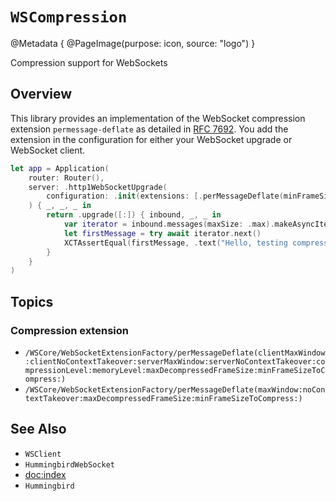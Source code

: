 # ``WSCompression``

@Metadata {
    @PageImage(purpose: icon, source: "logo")
}

Compression support for WebSockets

## Overview

This library provides an implementation of the WebSocket compression extension `permessage-deflate` as detailed in [RFC 7692](https://datatracker.ietf.org/doc/html/rfc7692.html). You add the extension in the configuration for either your WebSocket upgrade or WebSocket client.

```swift
let app = Application(
    router: Router(),
    server: .http1WebSocketUpgrade(
        configuration: .init(extensions: [.perMessageDeflate(minFrameSizeToCompress: 16)])
    ) { _, _, _ in
        return .upgrade([:]) { inbound, _, _ in
            var iterator = inbound.messages(maxSize: .max).makeAsyncIterator()
            let firstMessage = try await iterator.next()
            XCTAssertEqual(firstMessage, .text("Hello, testing compressed data"))
        }
    }
)
```

## Topics

### Compression extension

- ``/WSCore/WebSocketExtensionFactory/perMessageDeflate(clientMaxWindow:clientNoContextTakeover:serverMaxWindow:serverNoContextTakeover:compressionLevel:memoryLevel:maxDecompressedFrameSize:minFrameSizeToCompress:)``
- ``/WSCore/WebSocketExtensionFactory/perMessageDeflate(maxWindow:noContextTakeover:maxDecompressedFrameSize:minFrameSizeToCompress:)``

## See Also

- ``WSClient``
- ``HummingbirdWebSocket``
- <doc:index>
- ``Hummingbird``
